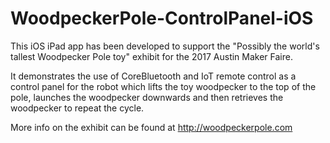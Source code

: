 # WoodpeckerPole-ControlPanel-iOS

This iOS iPad app has been developed to support the "Possibly the world's tallest Woodpecker Pole toy" exhibit for the 2017 Austin Maker Faire.

It demonstrates the use of CoreBluetooth and IoT remote control as a control panel for the robot which lifts the toy woodpecker to the top of the pole, launches the woodpecker downwards and then retrieves the woodpecker to repeat the cycle.

More info on the exhibit can be found at http://woodpeckerpole.com
